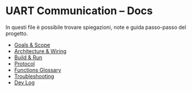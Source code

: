# UART Communication – Docs

In questi file è possibile trovare 
spiegazioni, note e guida passo-passo del progetto.

- [Goals & Scope](goals_and_scope.md)
- [Architecture & Wiring](architecture.md)
- [Build & Run](build_and_run.md)
- [Protocol](protocol.md)
- [Functions Glossary](functions.md)
- [Troubleshooting](troubleshooting.md)
- [Dev Log](devlog.md)
